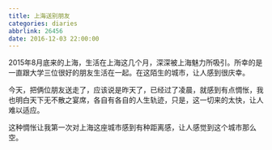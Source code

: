 ```yaml
---
title: 上海送别朋友
categories: diaries
abbrlink: 26456
date: 2016-12-03 22:00:00
---
```


2015年8月底来的上海，生活在上海这几个月，深深被上海魅力所吸引。所幸的是一直跟大学三位很好的朋友生活在一起。在这陌生的城市，让人感到很庆幸。

今天，把俩位朋友送走了，应该说是昨天了，已经过了凌晨，就感到有点惆怅，我也明白天下无不散之宴席，各自有各自的人生轨迹，只是，这一切来的太快，让人难以适应。

这种惆怅让我第一次对上海这座城市感到有种距离感，让人感觉到这个城市那么空。
